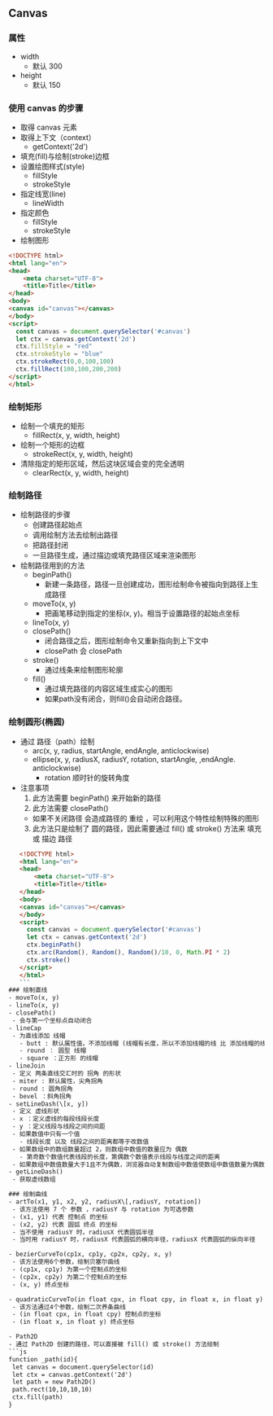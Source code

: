 ## Canvas
### 属性
  - width
    - 默认 300
  - height
    - 默认 150
### 使用 canvas 的步骤
  - 取得 canvas 元素
  - 取得上下文（context）
    - getContext('2d')
  - 填充(fill)与绘制(stroke)边框
  - 设置绘图样式(style)
    - fillStyle
    - strokeStyle
  - 指定线宽(line)
    - lineWidth
  - 指定颜色
    - fillStyle
    - strokeStyle
  - 绘制图形
  ```html
  <!DOCTYPE html>
  <html lang="en">
  <head>
      <meta charset="UTF-8">
      <title>Title</title>
  </head>
  <body>
  <canvas id="canvas"></canvas>
  </body>
  <script>
    const canvas = document.querySelector('#canvas')
    let ctx = canvas.getContext('2d')
    ctx.fillStyle = "red"
    ctx.strokeStyle = "blue"
    ctx.strokeRect(0,0,100,100)
    ctx.fillRect(100,100,200,200)
  </script>
  </html>
  ```
### 绘制矩形
  - 绘制一个填充的矩形
    - fillRect(x, y, width, height)
  - 绘制一个矩形的边框
    - strokeRect(x, y, width, height)
  - 清除指定的矩形区域，然后这块区域会变的完全透明
    - clearRect(x, y, width, height)

### 绘制路径
  - 绘制路径的步骤
    - 创建路径起始点
    - 调用绘制方法去绘制出路径
    - 把路径封闭
    - 一旦路径生成，通过描边或填充路径区域来渲染图形
  - 绘制路径用到的方法
    - beginPath()
      - 新建一条路径，路径一旦创建成功，图形绘制命令被指向到路径上生成路径
    - moveTo(x, y)
      - 把画笔移动到指定的坐标(x, y)。相当于设置路径的起始点坐标
    - lineTo(x, y)
    - closePath()
      - 闭合路径之后，图形绘制命令又重新指向到上下文中
      - closePath 会 closePath
    - stroke()
      - 通过线条来绘制图形轮廓
    - fill()
      - 通过填充路径的内容区域生成实心的图形
      - 如果path没有闭合，则fill()会自动闭合路径。

### 绘制圆形(椭圆)
  - 通过 路径（path）绘制
    - arc(x, y, radius, startAngle, endAngle, anticlockwise)
    - ellipse(x, y, radiusX, radiusY, rotation, startAngle, ,endAngle. anticlockwise)
      - rotation 顺时针的旋转角度
  - 注意事项
    1. 此方法需要 beginPath() 来开始新的路径
    2. 此方法需要 closePath()
      - 如果不关闭路径 会造成路径的 重绘 ，可以利用这个特性绘制特殊的图形
    3. 此方法只是绘制了 圆的路径，因此需要通过 fill() 或 stroke() 方法来 填充 或 描边 路径
   ```html
      <!DOCTYPE html>
      <html lang="en">
      <head>
          <meta charset="UTF-8">
          <title>Title</title>
      </head>
      <body>
      <canvas id="canvas"></canvas>
      </body>
      <script>
        const canvas = document.querySelector('#canvas')
        let ctx = canvas.getContext('2d')
        ctx.beginPath()
        ctx.arc(Random(), Random(), Random()/10, 0, Math.PI * 2)
        ctx.stroke()
      </script>
      </html>
      ```
### 绘制直线
  - moveTo(x, y)
  - lineTo(x, y)
  - closePath()
    - 会与第一个坐标点自动闭合
  - lineCap
    - 为直线添加 线帽
      - butt : 默认属性值，不添加线帽 (线帽有长度，所以不添加线帽的线 比 添加线帽的线 长)
      - round ： 圆型 线帽
      - square ：正方形 的线帽
  - lineJoin
    - 定义 两条直线交汇时的 拐角 的形状
    - miter : 默认属性，尖角拐角
    - round : 圆角拐角
    - bevel ：斜角拐角
  - setLineDash(\[x, y])
    - 定义 虚线形状
    - x ：定义虚线的每段线段长度
    - y ：定义线段与线段之间的间距
    - 如果数值中只有一个值
      - 线段长度 以及 线段之间的距离都等于改数值
    - 如果数组中的数组数量超过 2，则数组中数值的数量应为 偶数
      - 第奇数个数值代表线段的长度，第偶数个数值表示线段与线度之间的距离
    - 如果数组中数值数量大于1且不为偶数，浏览器自动复制数组中数值使数组中数值数量为偶数倍
  - getLineDash()
    - 获取虚线数组

### 绘制曲线
  - artTo(x1, y1, x2, y2, radiusX\[,radiusY, rotation])
    - 该方法使用 7 个 参数 ，radiusY 与 rotation 为可选参数
    - (x1, y1) 代表 控制点 的坐标
    - (x2, y2) 代表 圆弧 终点 的坐标
    - 当不使用 radiusY 时，radiusX 代表圆弧半径
    - 当时用 radiusY 时，radiusX 代表圆弧的横向半径，radiusX 代表圆弧的纵向半径

  - bezierCurveTo(cp1x, cp1y, cp2x, cp2y, x, y)
    - 该方法使用6个参数，绘制贝塞尔曲线
    - (cp1x, cp1y) 为第一个控制点的坐标
    - (cp2x, cp2y) 为第二个控制点的坐标
    - (x, y) 终点坐标

  - quadraticCurveTo(in float cpx, in float cpy, in float x, in float y)
    - 该方法通过4个参数，绘制二次养条曲线
    - (in float cpx, in float cpy) 控制点的坐标
    - (in float x, in float y) 终点坐标

- Path2D
  - 通过 Path2D 创建的路径，可以直接被 fill() 或 stroke() 方法绘制
  ```js
  function _path(id){
    let canvas = document.querySelector(id)
    let ctx = canvas.getContext('2d')
    let path = new Path2D()
    path.rect(10,10,10,10)
    ctx.fill(path)
  }
  ```



